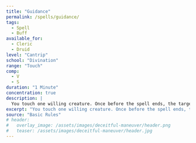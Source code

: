 ```yaml
---
title: "Guidance"
permalink: /spells/guidance/
tags:
  - Spell
  - Buff
available_for:
  - Cleric
  - Druid
level: "Cantrip"
school: "Divination"
range: "Touch"
comp:
  - V
  - S
duration: "1 Minute"
concentration: true
description: |
  You touch one willing creature. Once before the spell ends, the target can roll a d4 and add the number rolled to one ability check of its choice. It can roll the die before or after making the ability check. The spell then ends.
excerpt: "You touch one willing creature. Once before the spell ends, the target can roll a d4 and add the number rolled to one ability check of its choice."
source: "Basic Rules"
# header:
#   overlay_image: /assets/images/deceitful-maneuver/header.png
#   teaser: /assets/images/deceitful-maneuver/header.jpg
---
```

